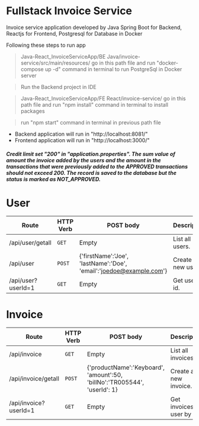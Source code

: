 # Fullstack Invoice Service

Invoice service application developed by Java Spring Boot for Backend, Reactjs for Frontend, Postgresql for Database in Docker 

Following these steps to run app

>  Java-React_InvoiceServiceApp/BE Java/invoice-service/src/main/resources/ go in this path file and run "docker-compose up -d" command in terminal to run PostgreSql in Docker server

> Run the Backend project in IDE

> Java-React_InvoiceServiceApp/FE React/invoice-service/ go in this path file and run "npm install" command in terminal to install packages 

> run "npm start" command in terminal in previous path file

* Backend application will run in "http://localhost:8081/" 
* Frontend application will run in "http://localhost:3000/"

##### Credit limit set "200" in "application.properties". The sum value of amount the invoice added by the users and the amount in the transactions that were previously added to the APPROVED transactions should not exceed 200. The record is saved to the database but the status is marked as NOT_APPROVED.

# User
| Route | HTTP Verb	 | POST body	 | Description	 |
| --- | --- | --- | --- |
| /api/user/getall | `GET` | Empty | List all users. |
| /api/user | `POST` | {'firstName':'Joe', 'lastName':'Doe', 'email':'joedoe@example.com'} | Create a new user. |
| /api/user?userId=1 | `GET` | Empty | Get user by id. |

# Invoice
| Route | HTTP Verb	 | POST body	 | Description	 |
| --- | --- | --- | --- |
| /api/invoice | `GET` | Empty | List all invoices. |
| /api/invoice/getall | `POST` | {'productName':'Keyboard', 'amount':50, 'billNo':'TR005544', 'userId': 1} | Create a new invoice. |
| /api/invoice?userId=1 | `GET` | Empty | Get invoices user by id. |
